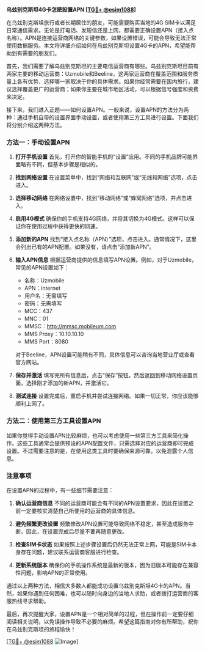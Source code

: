 **乌兹别克斯坦4G卡怎麽設置APN [[TG💪+ @esim1088](https://t.me/s/esim1088)]**

在乌兹别克斯坦旅行或者长期居住的朋友，可能需要购买当地的4G SIM卡以满足日常通信需求。无论是打电话、发短信还是上网，都需要正确设置APN（接入点名称）。APN是连接运营商网络的关键参数，如果设置错误，可能会导致无法正常使用数据服务。本文将详细介绍如何在乌兹别克斯坦设置4G卡的APN，希望能帮助到有需要的朋友们。

首先，我们需要了解乌兹别克斯坦的主要电信运营商有哪些。乌兹别克斯坦目前有两家主要的移动运营商：Uzmobile和Beeline。这两家运营商在覆盖范围和服务质量上各有优势，选择哪一家取决于你的具体需求。如果你经常需要在国内旅行，建议选择覆盖更广的运营商；如果你主要在城市地区活动，可以根据信号强度和资费来决定。

接下来，我们进入正题——如何设置APN。一般来说，设置APN的方法分为两种：通过手机自带的设置界面手动设置，或者使用第三方工具进行设置。下面我们将分别介绍这两种方法。

### 方法一：手动设置APN

1. **打开手机设置**
   首先，打开你的智能手机的“设置”应用。不同的手机品牌可能界面略有不同，但基本步骤是相似的。

2. **找到网络设置**
   在设置菜单中，找到“网络和互联网”或“无线和网络”选项，点击进入。

3. **选择移动网络**
   在网络设置中，找到“移动网络”或“蜂窝网络”选项，并点击进入。

4. **启用4G模式**
   确保你的手机支持4G网络，并将其切换为4G模式。这样可以保证你在使用过程中获得更快的网速。

5. **添加新的APN**
   找到“接入点名称（APN）”选项，点击进入。通常情况下，这里会列出已有的APN配置。如果没有，请点击“添加新APN”。

6. **输入APN信息**
   根据运营商提供的信息填写APN设置。例如，对于Uzmobile，常见的APN设置如下：
   - 名称：Uzmobile
   - APN：internet
   - 用户名：无需填写
   - 密码：无需填写
   - MCC：437
   - MNC：01
   - MMSC：http://mmsc.mobileum.com
   - MMS Proxy：10.10.10.10
   - MMS Port：8080

   对于Beeline，APN设置可能稍有不同，具体信息可以咨询当地营业厅或查看官方网站。

7. **保存并激活**
   填写完所有信息后，点击“保存”按钮。然后返回到移动网络设置页面，选择刚才添加的新APN，并激活它。

8. **测试连接**
   设置完成后，重启手机并尝试连接网络。如果一切正常，你应该能够顺利上网了。

### 方法二：使用第三方工具设置APN

如果你觉得手动设置APN比较麻烦，也可以考虑使用一些第三方工具来简化操作。这些工具通常会提供预设的APN配置文件，只需选择对应的运营商即可完成设置。不过需要注意的是，在使用这类工具时要确保来源可靠，以免泄露个人信息。

### 注意事项

在设置APN的过程中，有一些细节需要注意：

1. **确认运营商信息**
   不同的运营商可能会有不同的APN设置要求，因此在设置之前一定要核实清楚自己所使用的运营商的具体信息。

2. **避免频繁更改设置**
   频繁修改APN设置可能导致网络不稳定，甚至造成服务中断。因此，在设置完成后尽量不要再随意更改。

3. **检查SIM卡状态**
   如果按照上述步骤设置后仍然无法正常上网，可能是SIM卡本身存在问题，建议联系运营商客服进行检查。

4. **更新系统版本**
   确保你的手机操作系统是最新的版本，因为旧版本可能存在兼容性问题，影响APN的正常使用。

通过以上两种方法，相信大多数人都能成功设置乌兹别克斯坦4G卡的APN。当然，如果你遇到任何困难，也可以随时向身边的当地人求助，或者拨打运营商的客服热线寻求帮助。

最后，再次提醒大家，设置APN是一个相对简单的过程，但在操作前一定要仔细阅读相关说明，以免误操作导致不必要的麻烦。希望这篇指南对你有所帮助，祝你在乌兹别克斯坦的旅程愉快！

[[TG💪+ @esim1088](https://t.me/s/esim1088) ![Image](https://i.postimg.cc/4NQfJmqS/Snipaste-2025-05-13-00-14-12.png)]